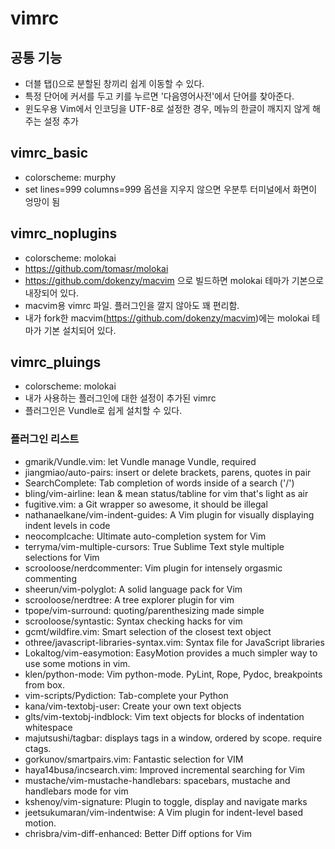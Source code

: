 # vimrc

## 공통 기능
 * 더블 탭(<TAB><TAB>)으로 분할된 창끼리 쉽게 이동할 수 있다.
 * 특정 단어에 커서를 두고 <F8>키를 누르면 '다음영어사전'에서 단어를 찾아준다.
 * 윈도우용 Vim에서 인코딩을 UTF-8로 설정한 경우, 메뉴의 한글이 깨지지 않게 해주는 설정 추가

## vimrc_basic
 * colorscheme: murphy
 * set lines=999 columns=999 옵션을 지우지 않으면 우분투 터미널에서 화면이 엉망이 됨

## vimrc_noplugins
 * colorscheme: molokai
  * https://github.com/tomasr/molokai
  * https://github.com/dokenzy/macvim 으로 빌드하면 molokai 테마가 기본으로 내장되어 있다.
 * macvim용 vimrc 파일. 플러그인을 깔지 않아도 꽤 편리함.
 * 내가 fork한 macvim(https://github.com/dokenzy/macvim)에는 molokai 테마가 기본 설치되어 있다.

## vimrc_pluings
 * colorscheme: molokai
 * 내가 사용하는 플러그인에 대한 설정이 추가된 vimrc
 * 플러그인은 Vundle로 쉽게 설치할 수 있다.

### 플러그인 리스트
 * gmarik/Vundle.vim: let Vundle manage Vundle, required
 * jiangmiao/auto-pairs: insert or delete brackets, parens, quotes in pair
 * SearchComplete: Tab completion of words inside of a search ('/')
 * bling/vim-airline: lean & mean status/tabline for vim that's light as air
 * fugitive.vim: a Git wrapper so awesome, it should be illegal
 * nathanaelkane/vim-indent-guides: A Vim plugin for visually displaying indent levels in code
 * neocomplcache: Ultimate auto-completion system for Vim
 * terryma/vim-multiple-cursors: True Sublime Text style multiple selections for Vim
 * scrooloose/nerdcommenter: Vim plugin for intensely orgasmic commenting
 * sheerun/vim-polyglot: A solid language pack for Vim
 * scrooloose/nerdtree: A tree explorer plugin for vim
 * tpope/vim-surround: quoting/parenthesizing made simple
 * scrooloose/syntastic: Syntax checking hacks for vim
 * gcmt/wildfire.vim: Smart selection of the closest text object
 * othree/javascript-libraries-syntax.vim: Syntax file for JavaScript libraries
 * Lokaltog/vim-easymotion: EasyMotion provides a much simpler way to use some motions in vim.
 * klen/python-mode: Vim python-mode. PyLint, Rope, Pydoc, breakpoints from box.
 * vim-scripts/Pydiction: Tab-complete your Python
 * kana/vim-textobj-user: Create your own text objects
 * glts/vim-textobj-indblock: Vim text objects for blocks of indentation whitespace
 * majutsushi/tagbar: displays tags in a window, ordered by scope. require ctags.
 * gorkunov/smartpairs.vim: Fantastic selection for VIM
 * haya14busa/incsearch.vim: Improved incremental searching for Vim
 * mustache/vim-mustache-handlebars: spacebars, mustache and handlebars mode for vim
 * kshenoy/vim-signature: Plugin to toggle, display and navigate marks
 * jeetsukumaran/vim-indentwise: A Vim plugin for indent-level based motion.
 * chrisbra/vim-diff-enhanced: Better Diff options for Vim
 
